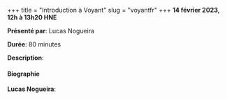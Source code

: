 +++
title = "Introduction à Voyant"
slug = "voyantfr"
+++
**14 février 2023, 12h à 13h20 HNE**

**Présenté par**: Lucas Nogueira

**Durée**: 80 minutes

**Description**:

#### Biographie

**Lucas Nogueira**:

<!-- {{< vimeo 690948795 >}} -->
<!-- <br> -->

<!-- - [Watch this session on Vimeo](https://vimeo.com/690948795) -->
